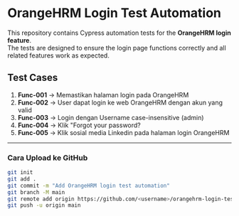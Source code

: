 # OrangeHRM Login Test Automation

This repository contains Cypress automation tests for the **OrangeHRM login feature**.  
The tests are designed to ensure the login page functions correctly and all related features work as expected.

## Test Cases

1. **Func-001** -> Memastikan halaman login pada OrangeHRM
2. **Func-002** -> User dapat login ke web OrangeHRM dengan akun yang valid
3. **Func-003** -> Login dengan Username case-insensitive (admin)
4. **Func-004** -> Klik "Forgot your password?
5. **Func-005** -> Klik sosial media Linkedin pada halaman login OrangeHRM


---

### Cara Upload ke GitHub

```bash
git init
git add .
git commit -m "Add OrangeHRM login test automation"
git branch -M main
git remote add origin https://github.com/<username>/orangehrm-login-test.git
git push -u origin main

